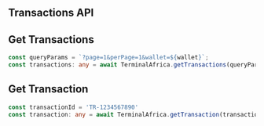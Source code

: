 ## Transactions API

## Get Transactions
```typescript
const queryParams = `?page=1&perPage=1&wallet=${wallet}`;
const transactions: any = await TerminalAfrica.getTransactions(queryParams);
```

## Get Transaction
```typescript
const transactionId = 'TR-1234567890'
const transaction: any = await TerminalAfrica.getTransaction(transactionId);
```